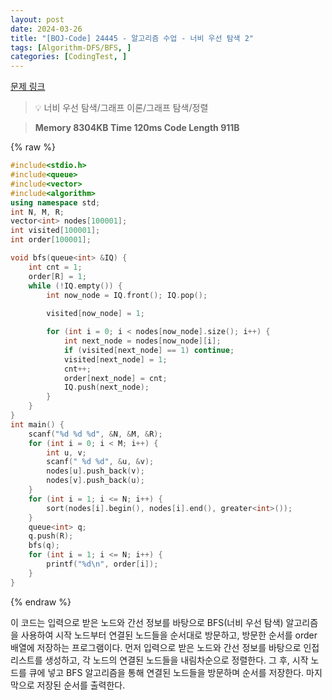 ```yaml
---
layout: post
date: 2024-03-26
title: "[BOJ-Code] 24445 - 알고리즘 수업 - 너비 우선 탐색 2"
tags: [Algorithm-DFS/BFS, ]
categories: [CodingTest, ]
---
```


[문제 링크](https://www.acmicpc.net/problem/24445)


> 💡 너비 우선 탐색/그래프 이론/그래프 탐색/정렬


> **Memory   8304KB                                   Time   120ms                                Code Length   911B**



{% raw %}
```c++
#include<stdio.h>
#include<queue>
#include<vector>
#include<algorithm>
using namespace std;
int N, M, R;
vector<int> nodes[100001];
int visited[100001];
int order[100001];

void bfs(queue<int> &IQ) {
	int cnt = 1;
	order[R] = 1;
	while (!IQ.empty()) {
		int now_node = IQ.front(); IQ.pop();
		
		visited[now_node] = 1;

		for (int i = 0; i < nodes[now_node].size(); i++) {
			int next_node = nodes[now_node][i];
			if (visited[next_node] == 1) continue;
			visited[next_node] = 1;
			cnt++;
			order[next_node] = cnt;
			IQ.push(next_node);
		}
	}
}
int main() {
	scanf("%d %d %d", &N, &M, &R);
	for (int i = 0; i < M; i++) {
		int u, v;
		scanf(" %d %d", &u, &v);
		nodes[u].push_back(v);
		nodes[v].push_back(u);
	}
	for (int i = 1; i <= N; i++) {
		sort(nodes[i].begin(), nodes[i].end(), greater<int>());
	}
	queue<int> q;
	q.push(R);
	bfs(q);
	for (int i = 1; i <= N; i++) {
		printf("%d\n", order[i]);
	}
}
```
{% endraw %}



이 코드는 입력으로 받은 노드와 간선 정보를 바탕으로 BFS(너비 우선 탐색) 알고리즘을 사용하여 시작 노드부터 연결된 노드들을 순서대로 방문하고, 방문한 순서를 order 배열에 저장하는 프로그램이다. 먼저 입력으로 받은 노드와 간선 정보를 바탕으로 인접 리스트를 생성하고, 각 노드의 연결된 노드들을 내림차순으로 정렬한다. 그 후, 시작 노드를 큐에 넣고 BFS 알고리즘을 통해 연결된 노드들을 방문하며 순서를 저장한다. 마지막으로 저장된 순서를 출력한다.

